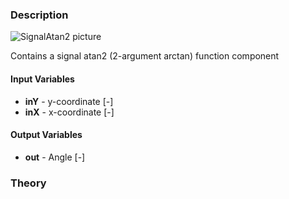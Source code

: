 ### Description
![SignalAtan2 picture](SignalAtan2.svg)

Contains a signal atan2 (2-argument arctan) function component

#### Input Variables
* **inY** - y-coordinate [-]
* **inX** - x-coordinate [-]

#### Output Variables
* **out** - Angle [-]

### Theory
<!---EQUATION out = \mathrm{atan2}(inY,inX)--->

